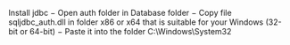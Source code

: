 Install jdbc
− Open auth folder in Database folder
− Copy file sqljdbc_auth.dll in folder x86 or x64 that is suitable for your Windows (32-bit or 64-bit)
− Paste it into the folder C:\Windows\System32